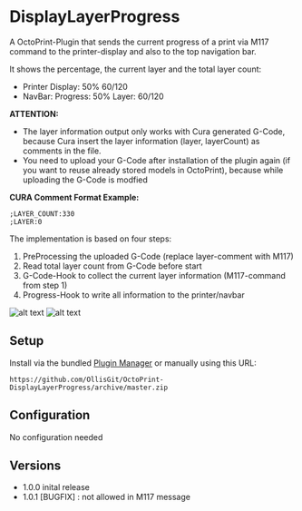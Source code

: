 # DisplayLayerProgress

A OctoPrint-Plugin that sends the current progress of a print via M117 command to the printer-display and also to the top navigation bar.

It shows the percentage, the current layer and the total layer count:

- Printer Display: 50% 60/120
- NavBar: Progress: 50% Layer: 60/120

**ATTENTION:** 
- The layer information output only works with Cura generated G-Code, because Cura insert the layer information (layer, layerCount) as comments in the file.
- You need to upload your G-Code after installation of the plugin again (if you want to reuse already stored models in OctoPrint), because while uploading the G-Code is modfied

**CURA Comment Format Example:**
```
;LAYER_COUNT:330
;LAYER:0
```

The implementation is based on four steps:

1. PreProcessing the uploaded G-Code (replace layer-comment with M117) 
2. Read total layer count from G-Code before start
3. G-Code-Hook to collect the current layer information (M117-command from step 1)
4. Progress-Hook to write all information to the printer/navbar

![alt text](https://plugins.octoprint.org/assets/img/plugins/DisplayLayerProgress/example-navbar-display.jpg "Progress in NavBar")
![alt text](https://plugins.octoprint.org/assets/img/plugins/DisplayLayerProgress/example-printer-display.jpg "Progress in Printer-Display")

 
## Setup

Install via the bundled [Plugin Manager](https://github.com/foosel/OctoPrint/wiki/Plugin:-Plugin-Manager)
or manually using this URL:

    https://github.com/OllisGit/OctoPrint-DisplayLayerProgress/archive/master.zip


## Configuration

No configuration needed

## Versions
- 1.0.0 inital release
- 1.0.1 [BUGFIX] : not allowed in M117 message
